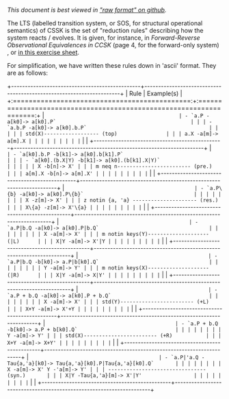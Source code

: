 
_This document is best viewed in ["raw format" on github](https://raw.githubusercontent.com/CinRC/IRDC-CCSK/master/docs/lts.md)._

The LTS (labelled transition system, or SOS, for structural operational semantics) of CSSK is the set of "reduction
rules" describing how the system reacts / evolves.
It is given, for instance, in _Forward-Reverse Observational Equivalences in CCSK_ (page 4, for the forward-only system)
, or [in this exercise sheet](https://github.com/CinRC/Exercises-on-CCS-CCSK-and-RCCS/blob/master/exercises_2/main.pdf).

For simplification, we have written these rules down in 'ascii' format.
They are as follows:

+-----------------------------------------------+---------------------------------------------------------------------+
| Rule | Example(s)                                                          |
+:=============================================:+:===================================================================:+
|```                                            | - `a.P -a[k0]-> a[k0].P`                                            |
| | - `a.b.P -a[k0]-> a[k0].b.P`                                        |
| | |
| std(X)------------------ (top)                | |
| a.X -a[m]-> a[m].X | |
| | |
| | |
|```                                            | |
+-----------------------------------------------+---------------------------------------------------------------------+
|```                                            | - `a[k0].b.P -b[k1]-> a[k0].b[k1].P`                                |
| | - `a[k0].(b.X|Y) -b[k1]-> a[k0].(b[k1].X|Y)`                        |
| | |
| X -b[n]-> X' | |
| m neq n------------------------ (pre.)        | |
| a[m].X -b[n]-> a[m].X' | |
| | |
| | |
|```                                            | |
+-----------------------------------------------+---------------------------------------------------------------------+
| ```                                           | - `a.P\{b} -a[k0]-> a[k0].P\{b}`                                    |
| | |
| | |
| X -z[m]-> X' | |
| z notin {a, 'a} --------------------- (res.)  | |
| X\{a} -z[m]-> X'\{a} | |
| | |
| | |
| ```                                           | |
+-----------------------------------------------+---------------------------------------------------------------------+
| ```                                           | - `a.P|b.Q -a[k0]-> a[k0].P|b.Q`                                    |
| | |
| | |
| X -a[m]-> X' | |
| m notin keys(Y)-------------------- (|L)      | |
| X|Y -a[m]-> X'|Y | |
| | |
| | |
| ```                                           | |
+-----------------------------------------------+---------------------------------------------------------------------+
| ```                                           | - `a.P|b.Q -b[k0]-> a.P|b[k0].Q`                                    |
| | |
| | |
| Y -a[m]-> Y' | |
| m notin keys(X)-------------------- (|R)      | |
| X|Y -a[m]-> X|Y' | |
| | |
| | |
| ```                                           | |
+-----------------------------------------------+---------------------------------------------------------------------+
| ```                                           | - `a.P + b.Q -a[k0]-> a[k0].P + b.Q`                                |
| | |
| | |
| X -a[m]-> X' | |
| std(Y)------------------------ (+L)           | |
| X+Y -a[m]-> X'+Y | |
| | |
| | |
| ```                                           | |
+-----------------------------------------------+---------------------------------------------------------------------+
| ```                                           | - `a.P + b.Q -b[k0]-> a.P + b[k0].Q`                                |
| | |
| | |
| Y -a[m]-> Y' | |
| std(X)------------------------ (+R)           | |
| X+Y -a[m]-> X+Y' | |
| | |
| | |
| ```                                           | |
+-----------------------------------------------+---------------------------------------------------------------------+
| ```                                           | - `a.P|'a.Q -Tau{a,'a}[k0]-> Tau{a,'a}[k0].P|Tau{a,'a}[k0].Q`       |
| | |
| | |
| X -a[m]-> X' Y -'a[m]-> Y' | |
| -------------------------------- (syn.)       | |
| X|Y -Tau{a,'a}[m]-> X'|Y'                 | |
| | |
| | |
| ```                                           | |
+-----------------------------------------------+---------------------------------------------------------------------+
